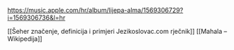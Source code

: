 https://music.apple.com/hr/album/lijepa-alma/1569306729?i=1569306736&l=hr

[[Šeher značenje, definicija i primjeri  Jezikoslovac.com rječnik]]
[[Mahala – Wikipedija]]
